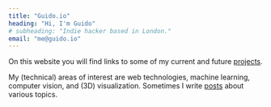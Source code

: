 ```yaml
---
title: "Guido.io"
heading: "Hi, I'm Guido"
# subheading: "Indie hacker based in London."
email: "me@guido.io"
---
```


On this website you will find links to some of my current and future [projects](projects).

My (technical) areas of interest are web technologies, machine learning, computer vision, and (3D) visualization. Sometimes I write [posts](posts) about various topics.
